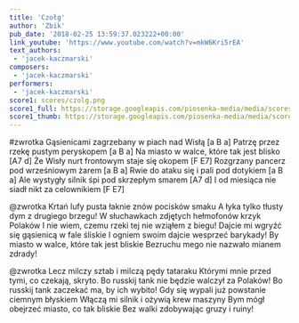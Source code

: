 ```yaml
---
title: 'Czołg'
author: 'Zbik'
pub_date: '2018-02-25 13:59:37.023222+00:00'
link_youtube: 'https://www.youtube.com/watch?v=mkW6Kri5rEA'
text_authors:
 - 'jacek-kaczmarski'
composers:
 - 'jacek-kaczmarski'
performers:
 - 'jacek-kaczmarski'
score1: scores/czolg.png
score1_full: https://storage.googleapis.com/piosenka-media/media/scores/czolg.png
score1_thumb: https://storage.googleapis.com/piosenka-media/media/scores/czolg.png.180x0_q85_upscale.png
---
```


#zwrotka
Gąsienicami zagrzebany w piach nad Wisłą [a B a]
Patrzę przez rzekę pustym peryskopem [a B a]
Na miasto w walce, które tak jest blisko [A7 d]
Że Wisły nurt frontowym staje się okopem [F E7]
Rozgrzany pancerz pod wrześniowym żarem [a B a]
Rwie do ataku się i pali pod dotykiem [a B a]
Ale wystygły silnik śpi pod skrzepłym smarem [A7 d]
I od miesiąca nie siadł nikt za celownikiem [F E7]

@zwrotka
Krtań lufy pusta łaknie znów pocisków smaku
A łyka tylko tłusty dym z drugiego brzegu!
W słuchawkach zdjętych hełmofonów krzyk Polaków
I nie wiem, czemu rzeki tej nie wziąłem z biegu!
Dajcie mi wgryźć się gąsienicą w fale śliskie
I ogniem swoim dajcie wesprzeć barykady!
By miasto w walce, które tak jest bliskie
Bezruchu mego nie nazwało mianem zdrady!

@zwrotka
Lecz milczy sztab i milczą pędy tataraku
Którymi mnie przed tymi, co czekają, skryto.
Bo russkij tank nie będzie walczył za Polaków!
Bo russkij tank zaczekać ma, by ich wybito!
Gdy się wypali już powstanie ciemnym błyskiem
Włączą mi silnik i ożywią krew maszyny
Bym mógł obejrzeć miasto, co tak bliskie
Bez walki zdobywając gruzy i ruiny!
